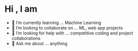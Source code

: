 # Hi , I am 
- 🌱 I’m currently learning ...   Machine Learning
- 👯 I’m looking to collaborate on ... ML, web app projects
- 🤔 I’m looking for help with ... competitive coding and project collaborations 
- 💬 Ask me about ... anything
